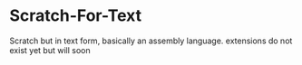 # Scratch-For-Text
Scratch but in text form, basically an assembly language. extensions do not exist yet but will soon
